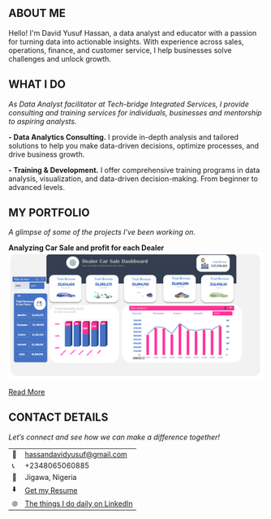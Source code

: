 <!--Section 1: Introduce your self-->
## ABOUT ME
<!--To use icon on the github portfolio page, press Windows key + colon-->
Hello! I'm David Yusuf Hassan, a data analyst and educator with a passion for turning data into actionable insights. With experience across sales, operations, finance, and customer service, I help businesses solve challenges and unlock growth.


<!--Mention your top/relevant skills here - core and soft skills-->
## WHAT I DO

*As Data Analyst facilitator at Tech-bridge Integrated Services, I provide consulting and training services for individuals, businesses and mentorship to aspiring analysts.*

**- Data Analytics Consulting.**
I provide in-depth analysis and tailored solutions to help you make data-driven decisions, optimize processes, and drive business growth. 

**- Training & Development.**
I offer comprehensive training programs in data analysis, visualization, and data-driven decision-making. From beginner to advanced levels. 


<!--Section 2: List 3-4 key projects-->
## MY PORTFOLIO 

*A glimpse of some of the projects I've been working on.*

**Analyzing Car Sale and profit for each Dealer**
 ![image](dashboard1.PNG)




[Read More](https://https://www.linkedin.com/posts/david-yusuf-hassan-62b547224_analysing-car-sales-and-profits-for-each-activity-7292579569117626369-aezp?utm_source=share&utm_medium=member_desktop)

<!--**Predictive Modeling and Hypothesis Testing using Titanic Dataset.**

![image](2 anietie etuk data analytics sales project.jpg)

On April 15, 1912, during her maiden voyage, the widely considered “unsinkable” RMS Titanic sank after colliding with an iceberg. 

[Read More](https://www.linkedin.com/pulse/predictive-modeling-hypothesis-testing-using-titanic-dataset-anietie/)

**Predictive Modeling and Hypothesis Testing using Titanic Dataset.**

![image](3 anietie etuk data analytics agro project.jpg)

Unfortunately, there weren’t enough lifeboats for everyone onboard, resulting in the death of 1502 out of 2224 passengers and crew. 

<a href="17 How to Present Data to Executives by Anietie Etuk.pdf">Download the Report here (pdf file)</a>-->


## CONTACT DETAILS

*Let’s connect and see how we can make a difference together!*
<table>
  <tbody>
    <tr>
      <td>📧</td>
      <td><a href="mailto:hassandavidyusuf@gmail.com">hassandavidyusuf@gmail.com</a></td>
    </tr>
    <tr>
      <td>📞</td>
      <td>+2348065060885</td>
    </tr>
    <tr>
      <td>📍</td>
      <td>Jigawa, Nigeria</td>
    </tr>
    <tr>
      <td>⬇️</td>
      <td><a href="https://github.com/Davee36/Portfolio/blob/c6d12ebcd97223912f11ec7cc3972595b19e2781/Resume.pdf">Get my Resume</a></td>
    </tr>
    <tr>
      <td>🌐</td>
      <td><a href="www.linkedin.com/in/david-yusuf-hassan-62b547224">The things I do daily on LinkedIn</a></td>
    </tr>
     <!--<tr>
      <td>📺</td>
     <td><a href="https://www.youtube.com/@LearnwithEtuk">Watch my tutorials on YouTube</a></td> 
    </tr> -->
  </tbody>
</table>
